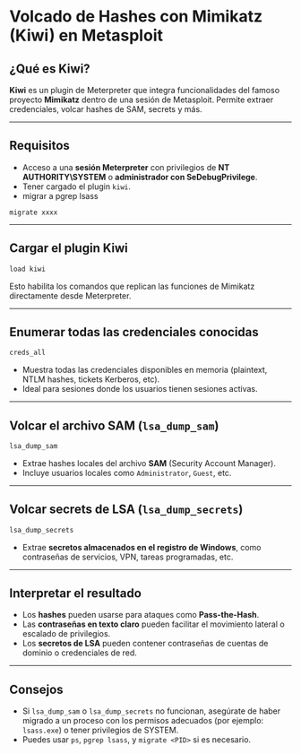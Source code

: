 # Volcado de Hashes con Mimikatz (Kiwi) en Metasploit

## ¿Qué es Kiwi?

**Kiwi** es un plugin de Meterpreter que integra funcionalidades del famoso proyecto **Mimikatz** dentro de una sesión de Metasploit. Permite extraer credenciales, volcar hashes de SAM, secrets y más.

---

## Requisitos

- Acceso a una **sesión Meterpreter** con privilegios de **NT AUTHORITY\SYSTEM** o **administrador con SeDebugPrivilege**.
- Tener cargado el plugin `kiwi`.
- migrar a pgrep lsass

````
migrate xxxx
````
---

## Cargar el plugin Kiwi

```bash
load kiwi
```

Esto habilita los comandos que replican las funciones de Mimikatz directamente desde Meterpreter.

---

## Enumerar todas las credenciales conocidas

```bash
creds_all
```

- Muestra todas las credenciales disponibles en memoria (plaintext, NTLM hashes, tickets Kerberos, etc).
- Ideal para sesiones donde los usuarios tienen sesiones activas.

---

## Volcar el archivo SAM (`lsa_dump_sam`)

```bash
lsa_dump_sam
```

- Extrae hashes locales del archivo **SAM** (Security Account Manager).
- Incluye usuarios locales como `Administrator`, `Guest`, etc.

---

## Volcar secrets de LSA (`lsa_dump_secrets`)

```bash
lsa_dump_secrets
```

- Extrae **secretos almacenados en el registro de Windows**, como contraseñas de servicios, VPN, tareas programadas, etc.

---

## Interpretar el resultado

- Los **hashes** pueden usarse para ataques como **Pass-the-Hash**.
- Las **contraseñas en texto claro** pueden facilitar el movimiento lateral o escalado de privilegios.
- Los **secretos de LSA** pueden contener contraseñas de cuentas de dominio o credenciales de red.

---

## Consejos

- Si `lsa_dump_sam` o `lsa_dump_secrets` no funcionan, asegúrate de haber migrado a un proceso con los permisos adecuados (por ejemplo: `lsass.exe`) o tener privilegios de SYSTEM.
- Puedes usar `ps`, `pgrep lsass`, y `migrate <PID>` si es necesario.

